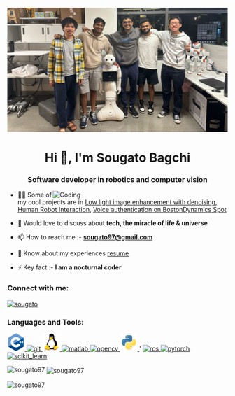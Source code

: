 [![MasterHead](https://github.com/sougato97/sougato97/blob/main/github_readme.png)](https://sougato97.github.io/)
<h1 align="center">Hi 👋, I'm Sougato Bagchi</h1>
<h3 align="center">Software developer in robotics and computer vision</h3>

<img align="right" alt="Coding" width="400" src="https://github.com/sougato97/sougato97/blob/main/programmer_cat.png">

<!-- - 🔭 I have worked on [Human Robot Interaction](https://github.com/hcicsebuffalo) & [DronesLab](https://github.com/droneslab)  -->

<!-- - 👨‍💻 All of my projects are available at [sougato97.github.io](https://sougato97.github.io/) -->
- 👨‍💻 Some of my cool projects are in [Low light image enhancement with denoising](https://github.com/sougato97/ImageEnhanceUnconstrained),  [Human Robot Interaction](https://github.com/hcicsebuffalo/nao_dev_LLM), [Voice authentication on BostonDynamics Spot](https://github.com/sougato97/spot_dev)

- 💬 Would love to discuss about **tech, the miracle of life & universe**

- 📫 How to reach me :- **sougato97@gmail.com**

- 📄 Know about my experiences [resume](https://sougato97.github.io/data/resume.pdf)

- ⚡ Key fact :- **I am a nocturnal coder.**

<h3 align="left">Connect with me:</h3>
<p align="left">
<a href="https://linkedin.com/in/sougato" target="blank"><img align="center" src="https://raw.githubusercontent.com/rahuldkjain/github-profile-readme-generator/master/src/images/icons/Social/linked-in-alt.svg" alt="sougato" height="30" width="40" /></a>
</p>

<h3 align="left">Languages and Tools:</h3>
<p align="left"> 
<a href="https://www.w3schools.com/cpp/" target="_blank" rel="noreferrer"> <img src="https://raw.githubusercontent.com/devicons/devicon/master/icons/cplusplus/cplusplus-original.svg" alt="cplusplus" width="40" height="40"/> </a> 
<a href="https://git-scm.com/" target="_blank" rel="noreferrer"> <img src="https://www.vectorlogo.zone/logos/git-scm/git-scm-icon.svg" alt="git" width="40" height="40"/> </a> 
<a href="https://www.linux.org/" target="_blank" rel="noreferrer"> <img src="https://raw.githubusercontent.com/devicons/devicon/master/icons/linux/linux-original.svg" alt="linux" width="40" height="40"/> </a> 
<a href="https://www.mathworks.com/" target="_blank" rel="noreferrer"> <img src="https://upload.wikimedia.org/wikipedia/commons/2/21/Matlab_Logo.png" alt="matlab" width="40" height="40"/> </a> 
<a href="https://opencv.org/" target="_blank" rel="noreferrer"> <img src="https://www.vectorlogo.zone/logos/opencv/opencv-icon.svg" alt="opencv" width="40" height="40"/> </a> 
<a href="https://www.python.org" target="_blank" rel="noreferrer"> <img src="https://raw.githubusercontent.com/devicons/devicon/master/icons/python/python-original.svg" alt="python" width="40" height="40"/> </a> '
<a href="https://www.ros.org/" target="_blank" rel="noreferrer"> <img src="https://github.com/sougato97/sougato97/blob/main/ros_logo.png" alt="ros" width="150.6" height="40"/> </a>
<a href="https://pytorch.org/" target="_blank" rel="noreferrer"> <img src="https://www.vectorlogo.zone/logos/pytorch/pytorch-icon.svg" alt="pytorch" width="40" height="40"/> </a> 
<a href="https://scikit-learn.org/" target="_blank" rel="noreferrer"> <img src="https://upload.wikimedia.org/wikipedia/commons/0/05/Scikit_learn_logo_small.svg" alt="scikit_learn" width="40" height="40"/> </a> 
</p>

<p><img align="left" src="https://github-readme-stats.vercel.app/api/top-langs?username=sougato97&show_icons=true&locale=en&layout=compact" alt="sougato97" /></p>

<p>&nbsp;<img align="center" src="https://github-readme-stats.vercel.app/api?username=sougato97&show_icons=true&locale=en" alt="sougato97" /></p>

<p><img align="center" src="https://github-readme-streak-stats.herokuapp.com/?user=sougato97&" alt="sougato97" /></p>
